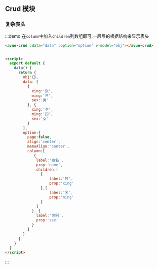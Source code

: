 <script>
  export default {
    data() {
      return {
        obj:{},
        data: [
          {
            xing:'张',
            ming:'三',
            sex:'男'
          }, {
            xing:'李',
            ming:'四',
            sex:'女'
          }
        ],
        option:{
          page:false,
          align:'center',
          menuAlign:'center',
          column:[
             {
              label:'姓名',
              prop:'name',
              children:[
                {
                    label:'名',
                    prop:'ming'
                },
                {
                    label:'姓',
                    prop:'xing'
                }
              ]
            }, {
              label:'性别',
              prop:'sex'
            }
          ]
        }
      }
    }
  }
</script>

<style>

</style>

## Crud 模块



### 复杂表头

:::demo  在`column`中加入`children`列数组即可,一层层的根据结构来显示表头
```html
<avue-crud :data="data" :option="option" v-model="obj"></avue-crud>


<script>
  export default {
    data() {
      return {
        obj:{},
        data: [
          {
            xing:'张',
            ming:'三',
            sex:'男'
          }, {
            xing:'李',
            ming:'四',
            sex:'女'
          }
        ],
        option:{
          page:false,
          align:'center',
          menuAlign:'center',
          column:[
             {
              label:'姓名',
              prop:'name',
              children:[
                {
                    label:'姓',
                    prop:'xing'
                },{
                    label:'名',
                    prop:'ming'
                }
              ]
            }, {
              label:'性别',
              prop:'sex'
            }
          ]
        }
      }
    }
  }
</script>

``` 
:::

